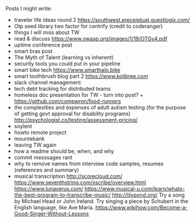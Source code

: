 Posts I might write:
- traveler life ideas round 2 https://southwest.ereceiptuat.guestlogix.com/
- Otp seed library two factor for centrify (credit to coderanger)
- things I will miss about TW
- read & discuss https://www.owasp.org/images/1/19/OTGv4.pdf
- uptime conference post
- smart bras post
- The Myth of Talent (learning vs inherent)
- security tools you could put in your pipeline
- smart bike tech  https://www.smarthalo.bike
- smart toothbrush blog part 2 https://www.kolibree.com
- slack channel management
- tech debt tracking for distributed teams
- homeless doc presentation for TW - turn into post? + https://github.com/compwron/food-runners
- the complexities and expenses of adult autism testing (for the purpose of getting govt approval for disability programs) http://psychologist.co/testing/assessment-pricing/
- soylent
- howto remote project
- mountebank
- leaving TW again
- how a readme should be, when, and why
- commit messsages rant
- why to remove names from interview code samples, resumes (references and summary)
- musical transcription http://scorecloud.com/ https://www.seventhstring.com/xscribe/overview.html https://www.lunaverus.com/ https://www.musical-u.com/learn/whats-the-best-program-to-transcribe-music/  http://lilypond.org/
Try a song by Michael Head or John Ireland. Try singing a piece by Schubert in the English language, like Ave Maria. https://www.wikihow.com/Become-a-Good-Singer-Without-Lessons

